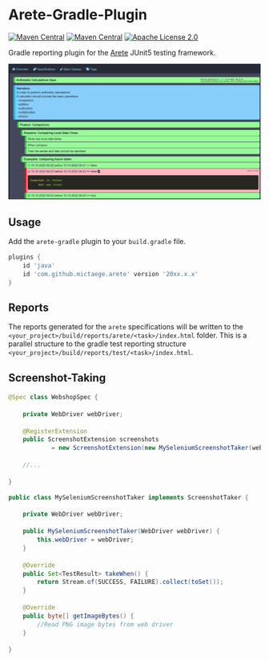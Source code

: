 # Arete-Gradle-Plugin

[![Maven Central](https://img.shields.io/maven-central/v/com.github.mictaege/arete-gradle.svg?label=Maven%20Central)](https://search.maven.org/search?q=g:%22com.github.mictaege%22%20AND%20a:%22arete-gradle%22)
[![Maven Central](https://img.shields.io/maven-central/v/org.junit.jupiter/junit-jupiter/5.9.1.svg?color=25a162&label=Jupiter)](https://search.maven.org/search?q=g:org.junit.jupiter%20AND%20v:5.9.1)
[![Apache License 2.0](https://img.shields.io/badge/license-Apache%202.0-blue.svg)](http://www.apache.org/licenses/LICENSE-2.0.html)

Gradle reporting plugin for the [Arete](https://github.com/mictaege/arete) JUnit5 testing framework.

![Report](Report.png)

## Usage

Add the `arete-gradle` plugin to your `build.gradle` file.

```Groovy
plugins {
    id 'java'
    id 'com.github.mictaege.arete' version '20xx.x.x'
}
```

## Reports

The reports generated for the `arete` specifications will be written to the `<your_project>/build/reports/arete/<task>/index.html` folder.
This is a parallel structure to the gradle test reporting structure `<your_project>/build/reports/test/<task>/index.html`.


## Screenshot-Taking

```Java
@Spec class WebshopSpec {

    private WebDriver webDriver;
    
    @RegisterExtension
    public ScreenshotExtension screenshots 
            = new ScreenshotExtension(new MySeleniumScreenshotTaker(webDriver));
    
    //...

}
```

```Java
public class MySeleniumScreenshotTaker implements ScreenshotTaker {

    private WebDriver webDriver;
    
    public MySeleniumScreenshotTaker(WebDriver webDriver) {
        this.webDriver = webDriver;
    }
    
    @Override
    public Set<TestResult> takeWhen() {
        return Stream.of(SUCCESS, FAILURE).collect(toSet());
    }

    @Override
    public byte[] getImageBytes() {
        //Read PNG image bytes from web driver
    }

}
```



